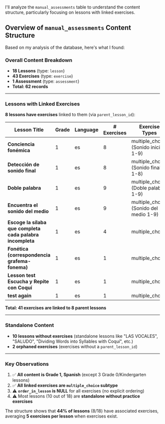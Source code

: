 I'll analyze the `manual_assessments` table to understand the content structure, particularly focusing on lessons with linked exercises.

## **Overview of `manual_assessments` Content Structure**

Based on my analysis of the database, here's what I found:

### **Overall Content Breakdown**
- **18 Lessons** (type: `lesson`)
- **43 Exercises** (type: `exercise`)
- **1 Assessment** (type: `assessment`)
- **Total: 62 records**

---

### **Lessons with Linked Exercises**

**8 lessons have exercises** linked to them (via `parent_lesson_id`):

| Lesson Title | Grade | Language | # Exercises | Exercise Types |
|-------------|-------|----------|-------------|----------------|
| **Conciencia fonémica** | 1 | es | 8 | multiple_choice (Sonido inicial 1-9) |
| **Detección de sonido final** | 1 | es | 8 | multiple_choice (Sonido final 1-8) |
| **Doble palabra** | 1 | es | 9 | multiple_choice (Doble palabra 1-9) |
| **Encuentra el sonido del medio** | 1 | es | 9 | multiple_choice (Sonido del medio 1-9) |
| **Escoge la sílaba que completa cada palabra incompleta** | 1 | es | 4 | multiple_choice |
| **Fonética (correspondencia grafema-fonema)** | 1 | es | 1 | multiple_choice |
| **Lesson test Escucha y Repite con Coquí** | 1 | es | 1 | multiple_choice |
| **test again** | 1 | es | 1 | multiple_choice |

**Total: 41 exercises are linked to 8 parent lessons**

---

### **Standalone Content**
- **10 lessons without exercises** (standalone lessons like "LAS VOCALES", "SALUDO", "Dividing Words into Syllables with Coquí", etc.)
- **2 orphaned exercises** (exercises without a `parent_lesson_id`)

---

### **Key Observations**
1. ✅ **All content is Grade 1, Spanish** (except 3 Grade 0/Kindergarten lessons)
2. ✅ **All linked exercises are `multiple_choice` subtype**
3. ⚠️ **`order_in_lesson` is NULL** for all exercises (no explicit ordering)
4. ⚠️ Most lessons (10 out of 18) are **standalone without practice exercises**

The structure shows that **44% of lessons** (8/18) have associated exercises, averaging **5 exercises per lesson** when exercises exist.